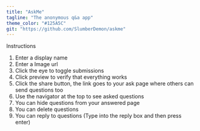 ```yaml
---
title: "AskMe"
tagline: "The anonymous q&a app"
theme_color: "#125A5C"
git: "https://github.com/SlumberDemon/askme"
---
```


Instructions

1. Enter a display name
2. Enter a Image url
3. Click the eye to toggle submissions
4. Click preview to verify that everything works
5. Click the share button, the link goes to your ask page where others can send questions too
6. Use the navigator at the top to see asked questions
7. You can hide questions from your answered page
8. You can delete questions
9. You can reply to questions (Type into the reply box and then press enter)
